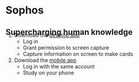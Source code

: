 <!-- Page Content -->
# Sophos
## Supercharging human knowledge

<!-- Instructions Section -->
<div class="instructions" style="margin-top: -30px;">
    <ol>
        <li>Download the <a href="https://testflight.apple.com/join/cy4MTPpD">desktop app</a>
            <ul>
                <li>Log in</li>
                <li>Grant permission to screen capture</li>
                <li>Capture information on screen to make cards</li>
            </ul>
        </li>
        <li>Download the <a href="https://testflight.apple.com/join/W9DmJfwA">mobile app</a> 
            <ul>
                <li>Log in with the same account</li>
                <li>Study on your phone</li>
            </ul>
        </li>
    </ol>
</div>
